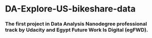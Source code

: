 # DA-Explore-US-bikeshare-data
### The first project in Data Analysis Nanodegree professional track by Udacity and Egypt Future Work Is Digital (egFWD). 

